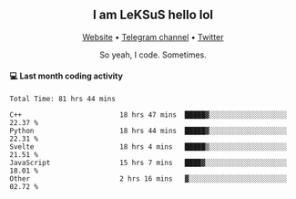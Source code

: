 <h2 align="center">I am LeKSuS hello lol</h2>
<div align="center">
  <a href="https://leksus.net">Website</a> •
  <a href="https://t.me/leksus_was_here">Telegram channel</a> •
  <a href="https://twitter.com/___LeKSuS___">Twitter</a>
</div>
<p align="center">So yeah, I code. Sometimes.</p>

#### :computer: Last month coding activity
<!--START_SECTION:waka-->

```text
Total Time: 81 hrs 44 mins

C++                        18 hrs 47 mins  █████▓░░░░░░░░░░░░░░░░░░░   22.37 %
Python                     18 hrs 44 mins  █████▓░░░░░░░░░░░░░░░░░░░   22.31 %
Svelte                     18 hrs 4 mins   █████▒░░░░░░░░░░░░░░░░░░░   21.51 %
JavaScript                 15 hrs 7 mins   ████▓░░░░░░░░░░░░░░░░░░░░   18.01 %
Other                      2 hrs 16 mins   ▓░░░░░░░░░░░░░░░░░░░░░░░░   02.72 %
```

<!--END_SECTION:waka-->
